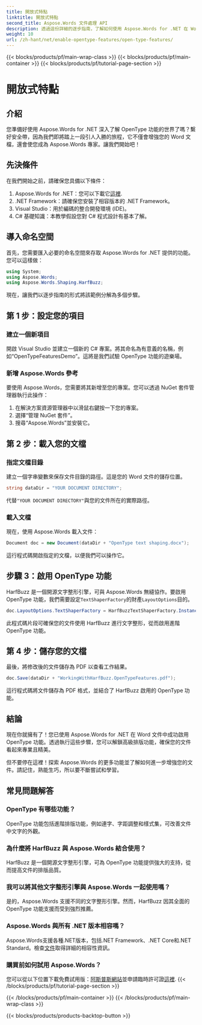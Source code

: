 ```yaml
---
title: 開放式特點
linktitle: 開放式特點
second_title: Aspose.Words 文件處理 API
description: 透過這份詳細的逐步指南，了解如何使用 Aspose.Words for .NET 在 Word 文件中啟用 OpenType 功能。
weight: 10
url: /zh-hant/net/enable-opentype-features/open-type-features/
---
```


{{< blocks/products/pf/main-wrap-class >}}
{{< blocks/products/pf/main-container >}}
{{< blocks/products/pf/tutorial-page-section >}}

# 開放式特點

## 介紹

您準備好使用 Aspose.Words for .NET 深入了解 OpenType 功能的世界了嗎？繫好安全帶，因為我們即將踏上一段引人入勝的旅程，它不僅會增強您的 Word 文檔，還會使您成為 Aspose.Words 專家。讓我們開始吧！

## 先決條件

在我們開始之前，請確保您具備以下條件：

1.  Aspose.Words for .NET：您可以下載它[這裡](https://releases.aspose.com/words/net/).
2. .NET Framework：請確保您安裝了相容版本的 .NET Framework。
3. Visual Studio：用於編碼的整合開發環境 (IDE)。
4. C# 基礎知識：本教學假設您對 C# 程式設計有基本了解。

## 導入命名空間

首先，您需要匯入必要的命名空間來存取 Aspose.Words for .NET 提供的功能。您可以這樣做：

```csharp
using System;
using Aspose.Words;
using Aspose.Words.Shaping.HarfBuzz;
```

現在，讓我們以逐步指南的形式將該範例分解為多個步驟。

## 第 1 步：設定您的項目

### 建立一個新項目

開啟 Visual Studio 並建立一個新的 C# 專案。將其命名為有意義的名稱，例如“OpenTypeFeaturesDemo”。這將是我們試驗 OpenType 功能的遊樂場。

### 新增 Aspose.Words 參考

要使用 Aspose.Words，您需要將其新增至您的專案。您可以透過 NuGet 套件管理器執行此操作：

1. 在解決方案資源管理器中以滑鼠右鍵按一下您的專案。
2. 選擇“管理 NuGet 套件”。
3. 搜尋“Aspose.Words”並安裝它。

## 第 2 步：載入您的文檔

### 指定文檔目錄

建立一個字串變數來保存文件目錄的路徑。這是您的 Word 文件的儲存位置。

```csharp
string dataDir = "YOUR DOCUMENT DIRECTORY";
```

代替`"YOUR DOCUMENT DIRECTORY"`與您的文件所在的實際路徑。

### 載入文檔

現在，使用 Aspose.Words 載入文件：

```csharp
Document doc = new Document(dataDir + "OpenType text shaping.docx");
```

這行程式碼開啟指定的文檔，以便我們可以操作它。

## 步驟 3：啟用 OpenType 功能

HarfBuzz 是一個開源文字整形引擎，可與 Aspose.Words 無縫協作。要啟用 OpenType 功能，我們需要設定`TextShaperFactory`的財產`LayoutOptions`目的。

```csharp
doc.LayoutOptions.TextShaperFactory = HarfBuzzTextShaperFactory.Instance;
```

此程式碼片段可確保您的文件使用 HarfBuzz 進行文字整形，從而啟用進階 OpenType 功能。

## 第 4 步：儲存您的文檔

最後，將修改後的文件儲存為 PDF 以查看工作結果。

```csharp
doc.Save(dataDir + "WorkingWithHarfBuzz.OpenTypeFeatures.pdf");
```

這行程式碼將文件儲存為 PDF 格式，並結合了 HarfBuzz 啟用的 OpenType 功能。

## 結論

現在你就擁有了！您已使用 Aspose.Words for .NET 在 Word 文件中成功啟用 OpenType 功能。透過執行這些步驟，您可以解鎖高級排版功能，確保您的文件看起來專業且精美。

但不要停在這裡！探索 Aspose.Words 的更多功能並了解如何進一步增強您的文件。請記住，熟能生巧，所以要不斷嘗試和學習。

## 常見問題解答

### OpenType 有哪些功能？
OpenType 功能包括進階排版功能，例如連字、字距調整和樣式集，可改善文件中文字的外觀。

### 為什麼將 HarfBuzz 與 Aspose.Words 結合使用？
HarfBuzz 是一個開源文字整形引擎，可為 OpenType 功能提供強大的支持，從而提高文件的排版品質。

### 我可以將其他文字整形引擎與 Aspose.Words 一起使用嗎？
是的，Aspose.Words 支援不同的文字整形引擎。然而，HarfBuzz 因其全面的 OpenType 功能支援而受到強烈推薦。

### Aspose.Words 與所有 .NET 版本相容嗎？
 Aspose.Words支援各種.NET版本，包括.NET Framework、.NET Core和.NET Standard。檢查[文件](https://reference.aspose.com/words/net/)取得詳細的相容性資訊。

### 購買前如何試用 Aspose.Words？
您可以從以下位置下載免費試用版：[阿斯普斯網站](https://releases.aspose.com/)並申請臨時許可證[這裡](https://purchase.aspose.com/temporary-license/).
{{< /blocks/products/pf/tutorial-page-section >}}

{{< /blocks/products/pf/main-container >}}
{{< /blocks/products/pf/main-wrap-class >}}

{{< blocks/products/products-backtop-button >}}
